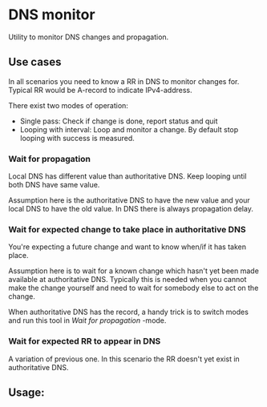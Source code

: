 # DNS monitor
Utility to monitor DNS changes and propagation.

## Use cases
In all scenarios you need to know a RR in DNS to monitor changes for.
Typical RR would be A-record to indicate IPv4-address.

There exist two modes of operation:
* Single pass: Check if change is done, report status and quit
* Looping with interval: Loop and monitor a change. By default stop looping with success is measured.

### Wait for propagation
Local DNS has different value than authoritative DNS.
Keep looping until both DNS have same value.

Assumption here is the authoritative DNS to have the new value
and your local DNS to have the old value. In DNS there is always propagation delay.

### Wait for expected change to take place in authoritative DNS
You're expecting a future change and want to know when/if it has taken place.

Assumption here is to wait for a known change which hasn't yet been made available at authoritative DNS.
Typically this is needed when you cannot make the change yourself and need to wait for somebody else to act on the change.

When authoritative DNS has the record, a handy trick is to switch modes and run this tool in _Wait for propagation_ -mode.

### Wait for expected RR to appear in DNS
A variation of previous one. In this scenario the RR doesn't yet exist in authoritative DNS.

## Usage:
